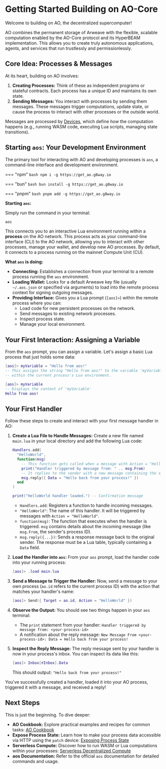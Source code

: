 # Getting Started Building on AO-Core

Welcome to building on AO, the decentralized supercomputer!

AO combines the permanent storage of Arweave with the flexible, scalable computation enabled by the AO-Core protocol and its HyperBEAM implementation. This allows you to create truly autonomous applications, agents, and services that run trustlessly and permissionlessly.

## Core Idea: Processes & Messages

At its heart, building on AO involves:

1.  **Creating Processes:** Think of these as independent programs or stateful contracts. Each process has a unique ID and maintains its own state.
2.  **Sending Messages:** You interact with processes by sending them messages. These messages trigger computations, update state, or cause the process to interact with other processes or the outside world.

Messages are processed by [Devices](../begin/ao-devices.md), which define *how* the computation happens (e.g., running WASM code, executing Lua scripts, managing state transitions).

## Starting `aos`: Your Development Environment

The primary tool for interacting with AO and developing processes is `aos`, a command-line interface and development environment.

=== "npm"
    ```bash
    npm i -g https://get_ao.g8way.io
    ```

=== "bun"
    ```bash
    bun install -g https://get_ao.g8way.io
    ```

=== "pnpm"
    ```bash
    pnpm add -g https://get_ao.g8way.io
    ```

**Starting `aos`:**

Simply run the command in your terminal:

```bash
aos
```

This connects you to an interactive Lua environment running within a **process** on the AO network. This process acts as your command-line interface (CLI) to the AO network, allowing you to interact with other processes, manage your wallet, and develop new AO processes. By default, it connects to a process running on the mainnet Compute Unit (CU).

**What `aos` is doing:**

*   **Connecting:** Establishes a connection from your terminal to a remote process running the `aos` environment.
*   **Loading Wallet:** Looks for a default Arweave key file (usually `~/.aos.json` or specified via arguments) to load into the remote process context for signing outgoing messages.
*   **Providing Interface:** Gives you a Lua prompt (`[aos]>`) within the remote process where you can:
    *   Load code for new persistent processes on the network.
    *   Send messages to existing network processes.
    *   Inspect process state.
    *   Manage your local environment.

## Your First Interaction: Assigning a Variable

From the `aos` prompt, you can assign a variable. Let's assign a basic Lua process that just holds some data:

```lua
[aos]> myVariable = "Hello from aos!"
-- This assigns the string "Hello from aos!" to the variable 'myVariable'
-- within the current process's Lua environment.

[aos]> myVariable
-- Displays the content of 'myVariable'
Hello from aos!
```


## Your First Handler

Follow these steps to create and interact with your first message handler in AO:

1.  **Create a Lua File to Handle Messages:**
    Create a new file named `main.lua` in your local directory and add the following Lua code:

    ```lua
    Handlers.add(
      "HelloWorld",
      function(msg)
        -- This function gets called when a message with Action = "HelloWorld" arrives.
        print("Handler triggered by message from: " .. msg.From)
        -- It replies to the sender with a new message containing the specified data.
        msg.reply({ Data = "Hello back from your process!" })
      end
    )

    print("HelloWorld handler loaded.") -- Confirmation message
    ```

    *   `Handlers.add`: Registers a function to handle incoming messages.
    *   `"HelloWorld"`: The name of this handler. It will be triggered by messages with `Action = "HelloWorld"`.
    *   `function(msg)`: The function that executes when the handler is triggered. `msg` contains details about the incoming message (like `msg.From`, the sender's process ID).
    *   `msg.reply({...})`: Sends a response message back to the original sender. The response must be a Lua table, typically containing a `Data` field.

2.  **Load the Handler into `aos`:**
    From your `aos` prompt, load the handler code into your running process:

    ```lua
    [aos]> .load main.lua
    ```

3.  **Send a Message to Trigger the Handler:**
    Now, send a message to your own process (`ao.id` refers to the current process ID) with the action that matches your handler's name:

    ```lua
    [aos]> Send({ Target = ao.id, Action = "HelloWorld" })
    ```

4.  **Observe the Output:**
    You should see two things happen in your `aos` terminal:
    *   The `print` statement from your handler: `Handler triggered by message from: <your-process-id>`
    *   A notification about the reply message: `New Message From <your-process-id>: Data = Hello back from your process!`

5.  **Inspect the Reply Message:**
    The reply message sent by your handler is now in your process's inbox. You can inspect its data like this:

    ```lua
    [aos]> Inbox[#Inbox].Data
    ```
    This should output: `"Hello back from your process!"`

You've successfully created a handler, loaded it into your AO process, triggered it with a message, and received a reply!

## Next Steps

This is just the beginning. To dive deeper:

*   **AO Cookbook:** Explore practical examples and recipes for common tasks: [AO Cookbook](https://cookbook_ao.arweave.net/)
*   **Expose Process State:** Learn how to make your process data accessible via HTTP using the `patch` device: [Exposing Process State](./exposing-process-state.md)
*   **Serverless Compute:** Discover how to run WASM or Lua computations within your processes: [Serverless Decentralized Compute](./serverless-decentralized-compute.md)
*   **aos Documentation:** Refer to the official `aos` documentation for detailed commands and usage.
